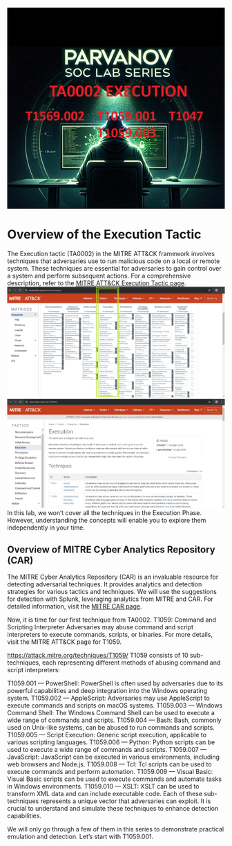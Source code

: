 
![Poster](./misc/img-1.jpg)
# Overview of the Execution Tactic

The Execution tactic (TA0002) in the MITRE ATT&CK framework involves techniques that adversaries use to run malicious code on a local or remote system. These techniques are essential for adversaries to gain control over a system and perform subsequent actions. For a comprehensive description, refer to the [MITRE ATT&CK Execution Tactic page](https://attack.mitre.org/tactics/TA0002/).
![Poster](./misc/matrixEXE.jpg)
![Poster](./misc/TA0002.jpg)
In this lab, we won’t cover all the techniques in the Execution Phase. However, understanding the concepts will enable you to explore them independently in your time.

## Overview of MITRE Cyber Analytics Repository (CAR)

The MITRE Cyber Analytics Repository (CAR) is an invaluable resource for detecting adversarial techniques. It provides analytics and detection strategies for various tactics and techniques. We will use the suggestions for detection with Splunk, leveraging analytics from MITRE and CAR. For detailed information, visit the [MITRE CAR page](https://car.mitre.org/).

Now, it is time for our first technique from TA0002.
T1059: Command and Scripting Interpreter
Adversaries may abuse command and script interpreters to execute commands, scripts, or binaries. For more details, visit the MITRE ATT&CK page for T1059.


https://attack.mitre.org/techniques/T1059/
T1059 consists of 10 sub-techniques, each representing different methods of abusing command and script interpreters:

T1059.001 — PowerShell: PowerShell is often used by adversaries due to its powerful capabilities and deep integration into the Windows operating system.
T1059.002 — AppleScript: Adversaries may use AppleScript to execute commands and scripts on macOS systems.
T1059.003 — Windows Command Shell: The Windows Command Shell can be used to execute a wide range of commands and scripts.
T1059.004 — Bash: Bash, commonly used on Unix-like systems, can be abused to run commands and scripts.
T1059.005 — Script Execution: Generic script execution, applicable to various scripting languages.
T1059.006 — Python: Python scripts can be used to execute a wide range of commands and scripts.
T1059.007 — JavaScript: JavaScript can be executed in various environments, including web browsers and Node.js.
T1059.008 — Tcl: Tcl scripts can be used to execute commands and perform automation.
T1059.009 — Visual Basic: Visual Basic scripts can be used to execute commands and automate tasks in Windows environments.
T1059.010 — XSLT: XSLT can be used to transform XML data and can include executable code.
Each of these sub-techniques represents a unique vector that adversaries can exploit. It is crucial to understand and simulate these techniques to enhance detection capabilities.


We will only go through a few of them in this series to demonstrate practical emulation and detection. Let’s start with T1059.001.
